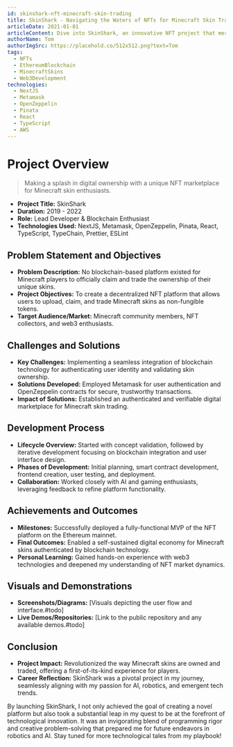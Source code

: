```yaml
---
id: skinshark-nft-minecraft-skin-trading
title: SkinShark - Navigating the Waters of NFTs for Minecraft Skin Trading
articleDate: 2021-01-01
articleContent: Dive into SkinShark, an innovative NFT project that merges the popularity of Minecraft with the cutting-edge Ethereum blockchain technology. Discover how users can claim ownership and trade virtual skins in a secure, authenticated digital marketplace.
authorName: Tom
authorImgSrc: https://placehold.co/512x512.png?text=Tom
tags:
  - NFTs
  - EthereumBlockchain
  - MinecraftSkins
  - Web3Development
technologies:
  - NextJS
  - Metamask
  - OpenZeppelin
  - Pinata
  - React
  - TypeScript
  - AWS
---
```


# Project Overview

> Making a splash in digital ownership with a unique NFT marketplace for Minecraft skin enthusiasts.

- **Project Title:** SkinShark
- **Duration:** 2019 - 2022
- **Role:** Lead Developer & Blockchain Enthusiast
- **Technologies Used:** NextJS, Metamask, OpenZeppelin, Pinata, React, TypeScript, TypeChain, Prettier, ESLint

## Problem Statement and Objectives

- **Problem Description:** No blockchain-based platform existed for Minecraft players to officially claim and trade the
  ownership of their unique skins.
- **Project Objectives:** To create a decentralized NFT platform that allows users to upload, claim, and trade Minecraft
  skins as non-fungible tokens.
- **Target Audience/Market:** Minecraft community members, NFT collectors, and web3 enthusiasts.

## Challenges and Solutions

- **Key Challenges:** Implementing a seamless integration of blockchain technology for authenticating user identity and
  validating skin ownership.
- **Solutions Developed:** Employed Metamask for user authentication and OpenZeppelin contracts for secure, trustworthy
  transactions.
- **Impact of Solutions:** Established an authenticated and verifiable digital marketplace for Minecraft skin trading.

## Development Process

- **Lifecycle Overview:** Started with concept validation, followed by iterative development focusing on blockchain
  integration and user interface design.
- **Phases of Development:** Initial planning, smart contract development, frontend creation, user testing, and
  deployment.
- **Collaboration:** Worked closely with AI and gaming enthusiasts, leveraging feedback to refine platform
  functionality.

## Achievements and Outcomes

- **Milestones:** Successfully deployed a fully-functional MVP of the NFT platform on the Ethereum mainnet.
- **Final Outcomes:** Enabled a self-sustained digital economy for Minecraft skins authenticated by blockchain
  technology.
- **Personal Learning:** Gained hands-on experience with web3 technologies and deepened my understanding of NFT market
  dynamics.

## Visuals and Demonstrations

- **Screenshots/Diagrams:** [Visuals depicting the user flow and interface.#todo]
- **Live Demos/Repositories:** [Link to the public repository and any available demos.#todo]

## Conclusion

- **Project Impact:** Revolutionized the way Minecraft skins are owned and traded, offering a first-of-its-kind
  experience for players.
- **Career Reflection:** SkinShark was a pivotal project in my journey, seamlessly aligning with my passion for AI,
  robotics, and emergent tech trends.

By launching SkinShark, I not only achieved the goal of creating a novel platform but also took a substantial leap in my
quest to be at the forefront of technological innovation. It was an invigorating blend of programming rigor and creative
problem-solving that prepared me for future endeavors in robotics and AI. Stay tuned for more technological tales from
my playbook!
